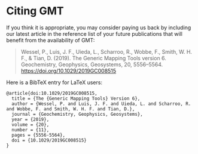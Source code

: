 # Citing GMT

If you think it is appropriate, you may consider paying us back by including
our latest article in the reference list of your future publications that
will benefit from the availability of GMT:

> Wessel, P., Luis, J. F., Uieda, L., Scharroo, R., Wobbe, F., Smith, W. H. F., & Tian, D. (2019).
> The Generic Mapping Tools version 6. Geochemistry, Geophysics, Geosystems, 20, 5556–5564.
> https://doi.org/10.1029/2019GC008515

Here is a BibTeX entry for LaTeX users:

```
@article{doi:10.1029/2019GC008515,
  title = {The {Generic Mapping Tools} Version 6},
  author = {Wessel, P. and Luis, J. F. and Uieda, L. and Scharroo, R. and Wobbe, F. and Smith, W. H. F. and Tian, D.},
  journal = {Geochemistry, Geophysics, Geosystems},
  year = {2019},
  volume = {20},
  number = {11},
  pages = {5556-5564},
  doi = {10.1029/2019GC008515}
}
```
